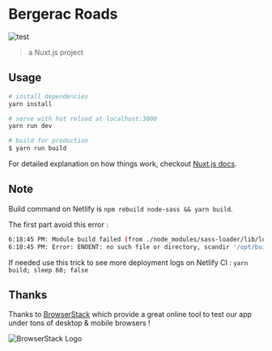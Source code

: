 # Bergerac Roads

![test](https://cdn.rawgit.com/jongracecox/anybadge/master/examples/awesomeness.svg)

> a Nuxt.js project

## Usage

``` bash
# install dependencies
yarn install

# serve with hot reload at localhost:3000
yarn run dev

# build for production
$ yarn run build
```

For detailed explanation on how things work, checkout [Nuxt.js docs](https://nuxtjs.org).

## Note

Build command on Netlify is `npm rebuild node-sass && yarn build`.

The first part avoid this error :

``` bash
6:18:45 PM: Module build failed (from ./node_modules/sass-loader/lib/loader.js):
6:18:45 PM: Error: ENOENT: no such file or directory, scandir '/opt/build/repo/node_modules/node-sass/vendor'
```

If needed use this trick to see more deployment logs on Netlify CI : `yarn build; sleep 60; false`

## Thanks

Thanks to [BrowserStack](https://www.browserstack.com) which provide a great online tool to test our app under tons of desktop & mobile browsers !

![BrowserStack Logo](https://www.browserstack.com/images/layout/browserstack-logo-600x315.png)
